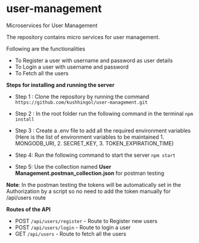# user-management
Microservices for User Management

The repository contains micro services for user management.


Following are the functionalities 

* To Register a user with username and password as user details
* To Login a user with username and password
* To Fetch all the users

**Steps for installing and running the server**

- Step 1 : Clone the repository by running the command `https://github.com/kushhingol/user-management.git`
- Step 2 : In the root folder run the following command in the terminal `npm install`
- Step 3 : Create a .env file to add all the required environment variables (Here is the list of environment variables to be maintained
            1. MONGODB_URI, 2. SECRET_KEY, 3. TOKEN_EXPIRATION_TIME)

- Step 4: Run the following command to start the server `npm start`
- Step 5: Use the collection named **User Management.postman_collection.json** for postman testing

**Note**: In the postman testing the tokens will be automatically set in the Authorization by a script so no need to add the token manually for /api/users route

**Routes of the API**

- POST `/api/users/register` - Route to Register new users
- POST `/api/users/login` - Route to login a user
- GET `/api/users` - Route to fetch all the users
